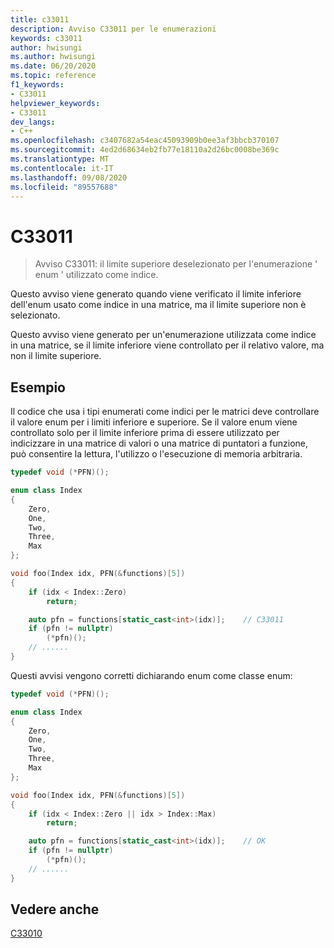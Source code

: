 ```yaml
---
title: c33011
description: Avviso C33011 per le enumerazioni
keywords: c33011
author: hwisungi
ms.author: hwisungi
ms.date: 06/20/2020
ms.topic: reference
f1_keywords:
- C33011
helpviewer_keywords:
- C33011
dev_langs:
- C++
ms.openlocfilehash: c3407682a54eac45093909b0ee3af3bbcb370107
ms.sourcegitcommit: 4ed2d68634eb2fb77e18110a2d26bc0008be369c
ms.translationtype: MT
ms.contentlocale: it-IT
ms.lasthandoff: 09/08/2020
ms.locfileid: "89557688"
---
```

# <a name="c33011"></a>C33011

> Avviso C33011: il limite superiore deselezionato per l'enumerazione ' enum ' utilizzato come indice.

Questo avviso viene generato quando viene verificato il limite inferiore dell'enum usato come indice in una matrice, ma il limite superiore non è selezionato.

Questo avviso viene generato per un'enumerazione utilizzata come indice in una matrice, se il limite inferiore viene controllato per il relativo valore, ma non il limite superiore.


## <a name="example"></a>Esempio

Il codice che usa i tipi enumerati come indici per le matrici deve controllare il valore enum per i limiti inferiore e superiore. Se il valore enum viene controllato solo per il limite inferiore prima di essere utilizzato per indicizzare in una matrice di valori o una matrice di puntatori a funzione, può consentire la lettura, l'utilizzo o l'esecuzione di memoria arbitraria.

```cpp
typedef void (*PFN)();

enum class Index
{
    Zero,
    One,
    Two,
    Three,
    Max
};

void foo(Index idx, PFN(&functions)[5])
{
    if (idx < Index::Zero)
        return;

    auto pfn = functions[static_cast<int>(idx)];    // C33011
    if (pfn != nullptr)
        (*pfn)();
    // ......
}
```
Questi avvisi vengono corretti dichiarando enum come classe enum:

```cpp
typedef void (*PFN)();

enum class Index
{
    Zero,
    One,
    Two,
    Three,
    Max
};

void foo(Index idx, PFN(&functions)[5])
{
    if (idx < Index::Zero || idx > Index::Max)
        return;

    auto pfn = functions[static_cast<int>(idx)];    // OK
    if (pfn != nullptr)
        (*pfn)();
    // ......
}
```

## <a name="see-also"></a>Vedere anche

[C33010](/cpp/code-quality/c33010)
